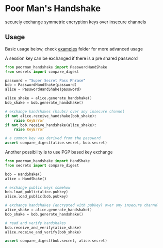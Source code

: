 # Poor Man's Handshake

securely exchange symmetric encryption keys over insecure channels

## Usage

Basic usage below, check [examples](./examples) folder for more advanced usage

A session key can be exchanged if there is a pre shared password

```python
from poorman_handshake import PasswordHandShake
from secrets import compare_digest

password = "Super Secret Pass Phrase"
bob = PasswordHandShake(password)
alice = PasswordHandShake(password)

alice_shake = alice.generate_handshake()
bob_shake = bob.generate_handshake()

# exchange handshakes (hsubs) over any insecure channel
if not alice.receive_handshake(bob_shake):
    raise KeyError
if not bob.receive_handshake(alice_shake):
    raise KeyError

# a common key was derived from the password
assert compare_digest(alice.secret, bob.secret)
```

Another possibility is to use PGP based key exchange

```python
from poorman_handshake import HandShake
from secrets import compare_digest

bob = HandShake()
alice = HandShake()

# exchange public keys somehow
bob.load_public(alice.pubkey)
alice.load_public(bob.pubkey)

# exchange handshakes (encrypted with pubkey) over any insecure channel
alice_shake = alice.generate_handshake()
bob_shake = bob.generate_handshake()

# read and verify handshakes
bob.receive_and_verify(alice_shake)
alice.receive_and_verify(bob_shake)

assert compare_digest(bob.secret, alice.secret)
```
